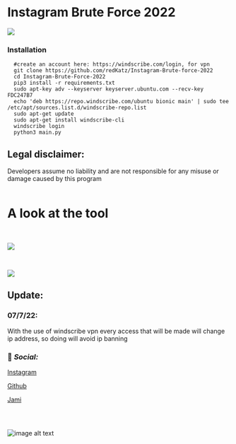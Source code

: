 
# Instagram Brute Force 2022
![](https://i.ibb.co/q1jVydD/Senzanomee.png)
### Installation
      #create an account here: https://windscribe.com/login, for vpn
      git clone https://github.com/redKatz/Instagram-Brute-force-2022
      cd Instagram-Brute-Force-2022
      pip3 install -r requirements.txt
      sudo apt-key adv --keyserver keyserver.ubuntu.com --recv-key FDC247B7
      echo 'deb https://repo.windscribe.com/ubuntu bionic main' | sudo tee /etc/apt/sources.list.d/windscribe-repo.list
      sudo apt-get update
      sudo apt-get install windscribe-cli
      windscribe login
      python3 main.py

## Legal disclaimer:

Developers assume no liability and are not responsible for any misuse or damage caused by this program



![]()


# A look at the tool

<br>


![](https://i.ibb.co/tPVVVx1/ksnip-20220705-231621.png)

<br>

![](https://camo.githubusercontent.com/27dc2735919e7b4e1142ffd2b7bed1f6884605750125a879a77c4f701dce7cc1/68747470733a2f2f692e6962622e636f2f5653516b46464c2f6b736e69702d32303232303730352d3233313730312e706e67)

## Update:

### 07/7/22:
With the use of windscribe vpn every access that will be made will change ip address, so doing will avoid ip banning


### 📱 _Social:_


[Instagram](https://instagram.com/katz.py/)<br />



[Github](https://github.com/redKatz/)<br />



[Jami](https://i.ibb.co/cXRSMQR/Screenshot-2022-06-15-16-11-19.png)



### ⠀


![image alt text](https://i.ibb.co/D1Bbb7v/Untitled.png)

